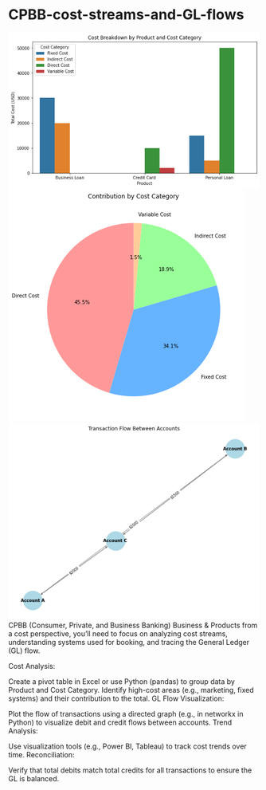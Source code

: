 # CPBB-cost-streams-and-GL-flows
![alt text](https://github.com/gaptab/CPBB-cost-streams-and-GL-flows/blob/main/Visualization%20using%20matplotlib.png)
![alt text](https://github.com/gaptab/CPBB-cost-streams-and-GL-flows/blob/main/Visualization%202%20using%20matplotlib.png)
![alt text](https://github.com/gaptab/CPBB-cost-streams-and-GL-flows/blob/main/Visualization%20using%20networkx.png)
CPBB (Consumer, Private, and Business Banking) Business &amp; Products from a cost perspective, you’ll need to focus on analyzing cost streams, understanding systems used for booking, and tracing the General Ledger (GL) flow.

Cost Analysis:

Create a pivot table in Excel or use Python (pandas) to group data by Product and Cost Category.
Identify high-cost areas (e.g., marketing, fixed systems) and their contribution to the total.
GL Flow Visualization:

Plot the flow of transactions using a directed graph (e.g., in networkx in Python) to visualize debit and credit flows between accounts.
Trend Analysis:

Use visualization tools (e.g., Power BI, Tableau) to track cost trends over time.
Reconciliation:

Verify that total debits match total credits for all transactions to ensure the GL is balanced.
